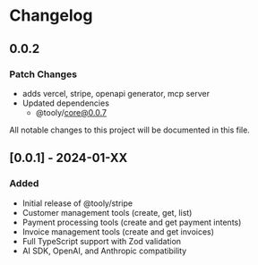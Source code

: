 # Changelog

## 0.0.2

### Patch Changes

- adds vercel, stripe, openapi generator, mcp server
- Updated dependencies
  - @tooly/core@0.0.7

All notable changes to this project will be documented in this file.

## [0.0.1] - 2024-01-XX

### Added

- Initial release of @tooly/stripe
- Customer management tools (create, get, list)
- Payment processing tools (create and get payment intents)
- Invoice management tools (create and get invoices)
- Full TypeScript support with Zod validation
- AI SDK, OpenAI, and Anthropic compatibility
